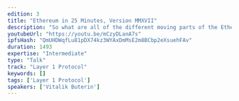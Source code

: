 ```yaml
---
edition: 3
title: "Ethereum in 25 Minutes, Version MMXVII"
description: "So what are all of the different moving parts of the Ethereum blockchain? What are uncles, how do contracts call other contracts, who runs them? What is the role of proof of work and proof of stake, and what exactly is gas? What will EIP86 do for you? Vitalik Buterin provides a 25-minute technical overview of the ethereum blockchain, start to finish, and explain many of these concepts in detail."
youtubeUrl: "https://youtu.be/mCzyDLanA7s"
ipfsHash: "QmUHDWqfLu81pDX74kz3WYAxDmMsE2m8BCbp2eXsuehFAv"
duration: 1493
expertise: "Intermediate"
type: "Talk"
track: "Layer 1 Protocol"
keywords: []
tags: ['Layer 1 Protocol']
speakers: ['Vitalik Buterin']
---
```

